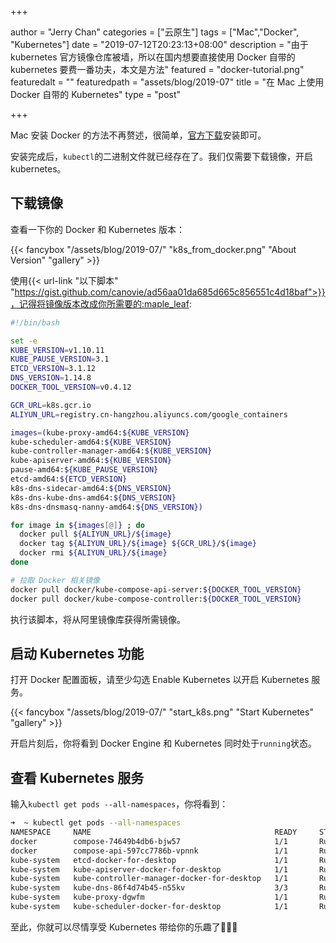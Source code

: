 +++

author = "Jerry Chan"
categories = ["云原生"]
tags = ["Mac","Docker", "Kubernetes"]
date = "2019-07-12T20:23:13+08:00"
description = "由于 kubernetes 官方镜像仓库被墙，所以在国内想要直接使用 Docker 自带的 kubernetes 要费一番功夫，本文是方法"
featured = "docker-tutorial.png"
featuredalt = ""
featuredpath = "assets/blog/2019-07"
title = "在 Mac 上使用 Docker 自带的 Kubernetes"
type = "post"

+++

Mac 安装 Docker 的方法不再赘述，很简单，[官方下载](https://download.docker.com/mac/stable/Docker.dmg)安装即可。

安装完成后，`kubectl`的二进制文件就已经存在了。我们仅需要下载镜像，开启 kubernetes。

## 下载镜像

查看一下你的 Docker 和 Kubernetes 版本：

<!-- ![About Version](/assets/blog/2019-07/k8s_from_docker.png) -->
{{< fancybox "/assets/blog/2019-07/" "k8s_from_docker.png" "About Version" "gallery" >}}

使用{{< url-link "以下脚本" "https://gist.github.com/canovie/ad56aa01da685d665c856551c4d18baf">}}，记得将镜像版本改成你所需要的:maple_leaf:

```bash
#!/bin/bash

set -e 
KUBE_VERSION=v1.10.11
KUBE_PAUSE_VERSION=3.1
ETCD_VERSION=3.1.12
DNS_VERSION=1.14.8
DOCKER_TOOL_VERSION=v0.4.12

GCR_URL=k8s.gcr.io
ALIYUN_URL=registry.cn-hangzhou.aliyuncs.com/google_containers

images=(kube-proxy-amd64:${KUBE_VERSION}
kube-scheduler-amd64:${KUBE_VERSION}
kube-controller-manager-amd64:${KUBE_VERSION}
kube-apiserver-amd64:${KUBE_VERSION}
pause-amd64:${KUBE_PAUSE_VERSION}
etcd-amd64:${ETCD_VERSION}
k8s-dns-sidecar-amd64:${DNS_VERSION}
k8s-dns-kube-dns-amd64:${DNS_VERSION}
k8s-dns-dnsmasq-nanny-amd64:${DNS_VERSION})

for image in ${images[@]} ; do
  docker pull ${ALIYUN_URL}/${image}
  docker tag ${ALIYUN_URL}/${image} ${GCR_URL}/${image}
  docker rmi ${ALIYUN_URL}/${image}
done

# 拉取 Docker 相关镜像
docker pull docker/kube-compose-api-server:${DOCKER_TOOL_VERSION}
docker pull docker/kube-compose-controller:${DOCKER_TOOL_VERSION}
```

执行该脚本，将从阿里镜像库获得所需镜像。

## 启动 Kubernetes 功能

打开 Docker 配置面板，请至少勾选 Enable Kubernetes 以开启 Kubernetes 服务。

<!-- {{< img-post "/assets/blog/2019-07/" "start_k8s.png" "Start Kubenetes" "right" >}} -->
{{< fancybox "/assets/blog/2019-07/" "start_k8s.png" "Start Kubernetes" "gallery" >}}
<!-- ![Start Kubenetes](/assets/blog/2019-07/start_k8s.png) -->

开启片刻后，你将看到 Docker Engine 和 Kubernetes 同时处于`running`状态。

## 查看 Kubernetes 服务

输入`kubectl get pods --all-namespaces`，你将看到：
```bash
➜  ~ kubectl get pods --all-namespaces
NAMESPACE     NAME                                         READY     STATUS    RESTARTS   AGE
docker        compose-74649b4db6-bjw57                     1/1       Running   0          1m
docker        compose-api-597cc7786b-vpnnk                 1/1       Running   0          1m
kube-system   etcd-docker-for-desktop                      1/1       Running   0          2m
kube-system   kube-apiserver-docker-for-desktop            1/1       Running   0          2m
kube-system   kube-controller-manager-docker-for-desktop   1/1       Running   0          2m
kube-system   kube-dns-86f4d74b45-n55kv                    3/3       Running   0          2m
kube-system   kube-proxy-dgwfm                             1/1       Running   0          2m
kube-system   kube-scheduler-docker-for-desktop            1/1       Running   0          1m
```
至此，你就可以尽情享受 Kubernetes 带给你的乐趣了:tada::palm_tree::tada: